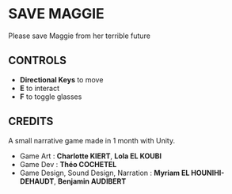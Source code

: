 # SAVE MAGGIE
Please save Maggie from her terrible future

## CONTROLS

 - **Directional Keys** to move
 - **E** to interact
 - **F** to toggle glasses
 
 ## CREDITS
 
 A small narrative game made in 1 month with Unity.
 - Game Art : **Charlotte KIERT**, **Lola EL KOUBI**
 - Game Dev : **Théo COCHETEL**
 - Game Design, Sound Design, Narration : **Myriam EL  HOUNIHI-DEHAUDT**, **Benjamin  AUDIBERT**

